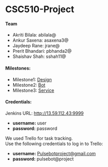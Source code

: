 # CSC510-Project
#### Team
+ Akriti Bilala: abilala@
+ Ankur Saxena: asaxena3@
+ Jaydeep Rane: jrane@
+ Prerit Bhandari: pbhanda2@
+ Shaishav Shah: sshah11@

#### Milestones:
+ Milestone1: [Design](https://github.ncsu.edu/sshah11/CSC510-Project/blob/Milestone1/DESIGN.md)
+ Milestone2: [Bot](https://github.ncsu.edu/sshah11/CSC510-Project/blob/Milestone2/Bot.md)
+ Milestone3: [Service](https://github.ncsu.edu/sshah11/CSC510-Project/blob/Milestone3/Bot.md)

#### Credentials:  

Jenkins URL: http://13.59.112.43:9999
+ **username:** user
+ **password:** password

We used Trello for task tracking.  
Use the following credentials to log in to Trello:  
+ **username:** Pulsebotproject@gmail.com
+ **password:** pulsebot@project

